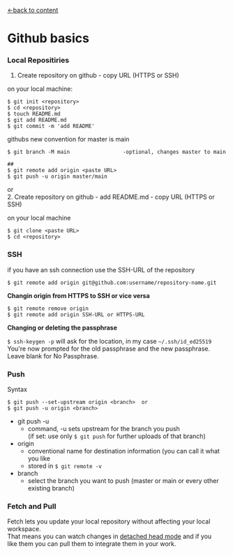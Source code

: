 [←back to content](https://github.com/pytherik/learning-git/wiki/Content)
# Github basics

### Local Repositiries

1. Create repository on github - copy URL (HTTPS or SSH)

on your local machine:
```
$ git init <repository>
$ cd <repository>
$ touch README.md
$ git add README.md
$ git commit -m 'add README'
``` 
githubs new convention for master is main  
```
$ git branch -M main                 -optional, changes master to main  

##
$ git remote add origin <paste URL>
$ git push -u origin master/main
```
or  
2. Create repository on github - add README.md - copy URL (HTTPS or SSH)

on your local machine
```
$ git clone <paste URL>
$ cd <repository>
``` 
### SSH
if you have an ssh connection use the SSH-URL of the repository
```
$ git remote add origin git@github.com:username/repository-name.git
``` 
**Changin origin from HTTPS to SSH or vice versa**
```
$ git remote remove origin
$ git remote add origin SSH-URL or HTTPS-URL
```

**Changing or deleting the passphrase**

`$ ssh-keygen -p`
will ask for the location, in my case `~/.ssh/id_ed25519`  
You're now prompted for the old passphrase and the new passphrase.  
Leave blank for No Passphrase.  

### Push

Syntax
``` 
$ git push --set-upstream origin <branch>  or
$ git push -u origin <branch>
```
- git push -u
  - command, -u sets upstream for the branch you push    
(if set: use only `$ git push` for further uploads of that branch)  
- origin
  - conventional name for destination information (you can call it what you like
  - stored in `$ git remote -v` 
- branch 
  - select the branch you want to push (master or main or every other existing branch)  

### Fetch and Pull

Fetch lets you update your local repository without affecting your local workspace.  
That means you can watch changes in [detached head mode](https://github.com/pytherik/learning-git/wiki/Branching#detached-head-mode) and if you  
like them you can pull them to integrate them in your work.  